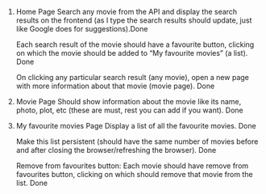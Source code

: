 1. Home Page
    Search any movie from the API and display the search results on the frontend (as I type the search results should update, just like Google does for suggestions).Done

    Each search result of the movie should have a favourite button, clicking on which the movie should be added to “My favourite movies” (a list). Done

    On clicking any particular search result (any movie), open a new page with more information about that movie (movie page). Done

2. Movie Page
    Should show information about the movie like its name, photo, plot, etc (these are must, rest you can add if you want). Done

3. My favourite movies Page
    Display a list of all the favourite movies. Done

    Make this list persistent (should have the same number of movies before and after closing the browser/refreshing the browser). Done
    
    Remove from favourites button: Each movie should have remove from favourites button, clicking on which should remove that movie from the list. Done